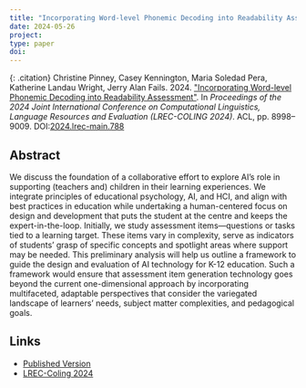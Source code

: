```yaml
---
title: "Incorporating Word-level Phonemic Decoding into Readability Assessment"
date: 2024-05-26
project: 
type: paper
doi: 
---
```


{: .citation}
Christine Pinney, Casey Kennington, Maria Soledad Pera, Katherine Landau Wright, Jerry Alan Fails. 2024. ["Incorporating Word-level Phonemic Decoding into Readability Assessment"](#). In <cite> Proceedings of the 2024 Joint International Conference on Computational Linguistics, Language Resources and Evaluation (LREC-COLING 2024)</cite>. ACL, pp. 8998–9009. DOI:[2024.lrec-main.788](https://aclanthology.org/2024.lrec-main.788)

## Abstract

We discuss the foundation of a collaborative effort to explore AI’s role in supporting (teachers and) children in their learning experiences. We integrate principles of educational psychology, AI, and HCI, and align with best practices in education while undertaking a human-centered focus on design and development that puts the student at the centre and keeps the expert-in-the-loop. Initially, we study assessment items—questions or tasks tied to a learning target. These items vary in complexity, serve as indicators of students’ grasp of specific concepts and spotlight areas where support may be needed. This preliminary analysis will help us outline a framework to guide the design and evaluation of AI technology for K-12 education. Such a framework would ensure that assessment item generation technology goes beyond the current one-dimensional approach by incorporating multifaceted, adaptable perspectives that consider the variegated landscape of learners’ needs, subject matter complexities, and pedagogical goals.

## Links

* [Published Version](https://aclanthology.org/2024.lrec-main.788/)
* [LREC-Coling 2024](https://lrec-coling-2024.org/)